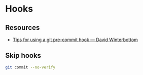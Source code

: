 # Hooks

Resources
---
- [Tips for using a git pre-commit hook — David
    Winterbottom](https://codeinthehole.com/tips/tips-for-using-a-git-pre-commit-hook/)

Skip hooks
---

```bash
git commit --no-verify
```

